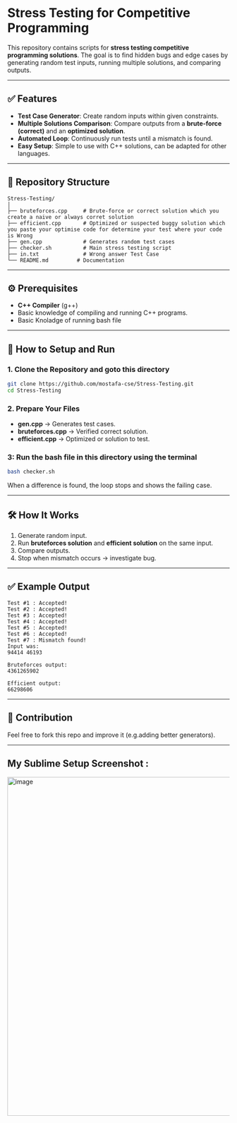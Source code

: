 # Stress Testing for Competitive Programming

This repository contains scripts for **stress testing competitive programming solutions**. The goal is to find hidden bugs and edge cases by generating random test inputs, running multiple solutions, and comparing outputs.

---

## ✅ Features

* **Test Case Generator**: Create random inputs within given constraints.
* **Multiple Solutions Comparison**: Compare outputs from a **brute-force (correct)** and an **optimized solution**.
* **Automated Loop**: Continuously run tests until a mismatch is found.
* **Easy Setup**: Simple to use with C++ solutions, can be adapted for other languages.

---

## 📂 Repository Structure

```
Stress-Testing/
│
├── bruteforces.cpp     # Brute-force or correct solution which you create a naive or always corret solution
├── efficient.cpp       # Optimized or suspected buggy solution which you paste your optimise code for determine your test where your code is Wrong
├── gen.cpp             # Generates random test cases
├── checker.sh          # Main stress testing script
├── in.txt              # Wrong answer Test Case 
└── README.md         # Documentation
```

---

## ⚙️ Prerequisites

* **C++ Compiler** (g++)
* Basic knowledge of compiling and running C++ programs.
* Basic Knoladge of running bash file

---

## 🚀 How to Setup and Run

### 1. Clone the Repository and goto this directory

```bash
git clone https://github.com/mostafa-cse/Stress-Testing.git
cd Stress-Testing
```

### 2. Prepare Your Files

* **gen.cpp** → Generates test cases.
* **bruteforces.cpp** → Verified correct solution.
* **efficient.cpp** → Optimized or solution to test.

### 3: Run the bash file in this directory using the terminal

```bash
bash checker.sh
```

When a difference is found, the loop stops and shows the failing case.

---

## 🛠 How It Works

1. Generate random input.
2. Run **bruteforces solution** and **efficient solution** on the same input.
3. Compare outputs.
4. Stop when mismatch occurs → investigate bug.

---

## ✅ Example Output

```
Test #1 : Accepted!
Test #2 : Accepted!
Test #3 : Accepted!
Test #4 : Accepted!
Test #5 : Accepted!
Test #6 : Accepted!
Test #7 : Mismatch found!
Input was:
94414 46193

Bruteforces output:
4361265902

Efficient output:
66298606
```

---

## 🔗 Contribution

Feel free to fork this repo and improve it (e.g.adding better generators).

---
## My Sublime Setup Screenshot :
<img width="1366" height="768" alt="image" src="https://github.com/user-attachments/assets/9681ba39-e151-45e1-b96a-6a16b723fe75" />



